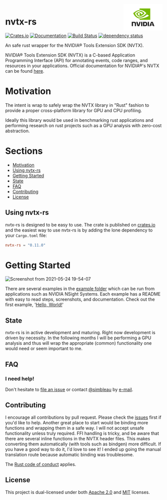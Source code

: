 <img align="right" alt="NVIDIA Logo" width="25%" src="assets/Nvidia-Logo.png">

# nvtx-rs
[![Crates.io](https://img.shields.io/crates/v/nvtx-rs)](https://crates.io/crates/nvtx-rs)
[![Documentation](https://docs.rs/nvtx-rs/badge.svg)](https://docs.rs/nvtx-rs)
[![Build Status](https://github.com/simbleau/nvtx-rs/actions/workflows/build.yml/badge.svg)](https://github.com/simbleau/nvtx-rs/actions/workflows/build.yml)
[![dependency status](https://deps.rs/repo/github/simbleau/nvtx-rs/status.svg)](https://deps.rs/repo/github/simbleau/nvtx-rs)

An safe rust wrapper for the NVIDIA® Tools Extension SDK (NVTX).

NVIDIA® Tools Extension SDK (NVTX) is a C-based Application Programming Interface (API) for annotating events, code ranges, and resources in your applications.
Official documentation for NVIDIA®'s NVTX can be found [here](https://nvidia.github.io/NVTX/doxygen/index.html).

# Motivation

The intent is wrap to safely wrap the NVTX library in "Rust" fashion to provide a proper cross-platform library for GPU and CPU profiling. 

Ideally this library would be used in benchmarking rust applications and performing research on rust projects such as a GPU analysis with zero-cost abstraction.

# Sections

* [Motivation](#motivation)
* [Using nvtx-rs](#using-nvtx-rs)
* [Getting Started](#getting-started)
* [State](#state)
* [FAQ](#faq)
* [Contributing](#contributing)
* [License](#license)

## Using nvtx-rs

nvtx-rs is designed to be easy to use. The crate is published on [crates.io](https://crates.io/crates/nvtx-rs) and the easiest way to use nvtx-rs is by adding the lone dependency to your `Cargo.toml` file:

```toml
nvtx-rs = "0.11.0"
```

# Getting Started

![Screenshot from 2021-05-24 19-54-07](https://user-images.githubusercontent.com/48108917/119422236-a310bc80-bcce-11eb-960a-ea6e4f681dd8.png)

There are several examples in the [example folder](https://github.com/simbleau/nvtx-rs/tree/main/examples) which can be run from applications such as NVIDIA NSight Systems. Each example has a README with easy to read steps, screenshots, and documentation. Check out the first example, '[Hello, World!](https://github.com/simbleau/nvtx-rs/tree/main/examples/hello_world)'

## State

nvtx-rs is in active development and maturing. Right now development is driven by necessity. In the following months I will be performing a GPU analysis and thus will wrap the appropriate (common) functionality one would need or seem important to me.

## FAQ

### I need help!

Don't hesitate to [file an issue](https://github.com/simbleau/nvtx-rs/issues/new) or contact [@simbleau](https://github.com/simbleau) by [e-mail](mailto:spencer@imbleau.com).

## Contributing

I encourage all contributions by pull request. Please check the [issues](https://github.com/simbleau/nvtx-rs/issues) first if you'd like to help. Another great place to start would be binding more functions and wrapping them in a safe way. I will not accept unsafe functionality unless truly required. FFI handling is tricky, and be aware that there are several inline functions in the NVTX header files. This makes converting them automatically (with tools such as bindgen) more difficult. If you have a good way to do it, I'd love to see it! I ended up going the manual translation route because automatic binding was troublesome.

The [Rust code of conduct](https://www.rust-lang.org/policies/code-of-conduct) applies.

## License

This  project is dual-licensed under both [Apache 2.0](https://github.com/simbleau/nvtx-rs/blob/main/LICENSE-APACHE) and [MIT](https://github.com/simbleau/nvtx-rs/blob/main/LICENSE-MIT) licenses.
